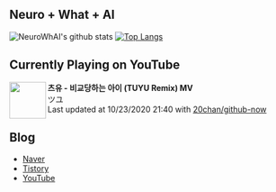 ## Neuro + What + AI

![NeuroWhAI's github stats](https://github-readme-stats.vercel.app/api?username=neurowhai&count_private=true&show_icons=true)
[![Top Langs](https://github-readme-stats.vercel.app/api/top-langs/?username=neurowhai&layout=compact)](https://github.com/anuraghazra/github-readme-stats)

## Currently Playing on YouTube

[<img align="left" height="65" src="https://yt3.ggpht.com/a/AATXAJwpc5ITlLHxd_UH9vAoPFmkb9qBfCM63y82cw7b0w=s88-c-k-c0xffffffff-no-nd-rj-mo">](https://www.youtube.com/channel/UCB2tP2QfRG7hTra0KTOtTBg)

**츠유 - 비교당하는 아이 (TUYU Remix) MV**  
ツユ  
Last updated at 10/23/2020 21:40 with [20chan/github-now](https://github.com/20chan/github-now)

## Blog

- [Naver](http://blog.naver.com/neurowhai)
- [Tistory](http://neurowhai.tistory.com/)
- [YouTube](https://www.youtube.com/channel/UCB_v1xU6laBHOeH6z4L-Mtw)
